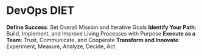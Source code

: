 # DevOps DIET

**Define Success**: Set Overall Mission and Iterative Goals
**Identify Your Path**: Build, Implement, and Improve Living Processes with Purpose
**Execute as a Team**: Trust, Communicate, and Cooperate
**Transform and Innovate**: Experiment, Measure, Analyze, Decide, Act
